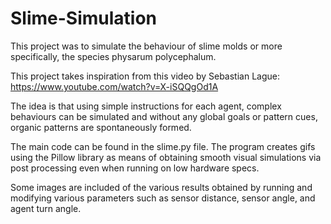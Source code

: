 # Slime-Simulation

This project was to simulate the behaviour of slime molds or more specifically, the species physarum polycephalum.

This project takes inspiration from this video by Sebastian Lague: https://www.youtube.com/watch?v=X-iSQQgOd1A

The idea is that using simple instructions for each agent, complex behaviours can be simulated and without any global goals or pattern cues, organic patterns are spontaneously formed.

The main code can be found in the slime.py file. The program creates gifs using the Pillow library as means of obtaining smooth visual simulations via post processing even when running on low hardware specs. 

Some images are included of the various results obtained by running and modifying various parameters such as sensor distance, sensor angle, and agent turn angle.
